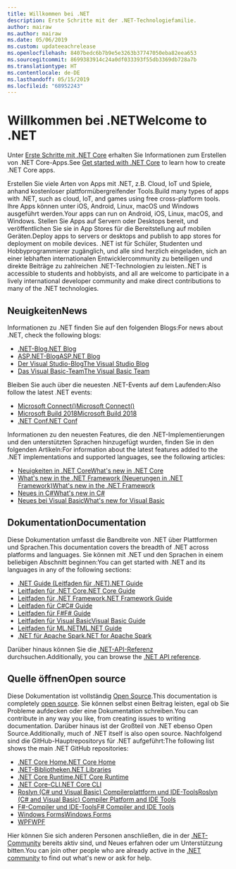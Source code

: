```yaml
---
title: Willkommen bei .NET
description: Erste Schritte mit der .NET-Technologiefamilie.
author: mairaw
ms.author: mairaw
ms.date: 05/06/2019
ms.custom: updateeachrelease
ms.openlocfilehash: 8407bedc6b7b9e5e3263b37747050eba82eea653
ms.sourcegitcommit: 8699383914c24a0df033393f55db3369db728a7b
ms.translationtype: HT
ms.contentlocale: de-DE
ms.lasthandoff: 05/15/2019
ms.locfileid: "68952243"
---
```

# <a name="welcome-to-net"></a><span data-ttu-id="d1bab-103">Willkommen bei .NET</span><span class="sxs-lookup"><span data-stu-id="d1bab-103">Welcome to .NET</span></span>

<span data-ttu-id="d1bab-104">Unter [Erste Schritte mit .NET Core](core/get-started.md) erhalten Sie Informationen zum Erstellen von .NET Core-Apps.</span><span class="sxs-lookup"><span data-stu-id="d1bab-104">See [Get started with .NET Core](core/get-started.md) to learn how to create .NET Core apps.</span></span>

<span data-ttu-id="d1bab-105">Erstellen Sie viele Arten von Apps mit .NET, z.B. Cloud, IoT und Spiele, anhand kostenloser plattformübergreifender Tools.</span><span class="sxs-lookup"><span data-stu-id="d1bab-105">Build many types of apps with .NET, such as cloud, IoT, and games using free cross-platform tools.</span></span> <span data-ttu-id="d1bab-106">Ihre Apps können unter iOS, Android, Linux, macOS und Windows ausgeführt werden.</span><span class="sxs-lookup"><span data-stu-id="d1bab-106">Your apps can run on Android, iOS, Linux, macOS, and Windows.</span></span> <span data-ttu-id="d1bab-107">Stellen Sie Apps auf Servern oder Desktops bereit, und veröffentlichen Sie sie in App Stores für die Bereitstellung auf mobilen Geräten.</span><span class="sxs-lookup"><span data-stu-id="d1bab-107">Deploy apps to servers or desktops and publish to app stores for deployment on mobile devices.</span></span> <span data-ttu-id="d1bab-108">.NET ist für Schüler, Studenten und Hobbyprogrammierer zugänglich, und alle sind herzlich eingeladen, sich an einer lebhaften internationalen Entwicklercommunity zu beteiligen und direkte Beiträge zu zahlreichen .NET-Technologien zu leisten.</span><span class="sxs-lookup"><span data-stu-id="d1bab-108">.NET is accessible to students and hobbyists, and all are welcome to participate in a lively international developer community and make direct contributions to many of the .NET technologies.</span></span>

## <a name="news"></a><span data-ttu-id="d1bab-109">Neuigkeiten</span><span class="sxs-lookup"><span data-stu-id="d1bab-109">News</span></span>

<span data-ttu-id="d1bab-110">Informationen zu .NET finden Sie auf den folgenden Blogs:</span><span class="sxs-lookup"><span data-stu-id="d1bab-110">For news about .NET, check the following blogs:</span></span>

- [<span data-ttu-id="d1bab-111">.NET-Blog</span><span class="sxs-lookup"><span data-stu-id="d1bab-111">.NET Blog</span></span>](https://devblogs.microsoft.com/dotnet/)
- [<span data-ttu-id="d1bab-112">ASP.NET-Blog</span><span class="sxs-lookup"><span data-stu-id="d1bab-112">ASP.NET Blog</span></span>](https://devblogs.microsoft.com/aspnet/)
- [<span data-ttu-id="d1bab-113">Der Visual Studio-Blog</span><span class="sxs-lookup"><span data-stu-id="d1bab-113">The Visual Studio Blog</span></span>](https://devblogs.microsoft.com/visualstudio/)
- [<span data-ttu-id="d1bab-114">Das Visual Basic-Team</span><span class="sxs-lookup"><span data-stu-id="d1bab-114">The Visual Basic Team</span></span>](https://devblogs.microsoft.com/vbteam/)

<span data-ttu-id="d1bab-115">Bleiben Sie auch über die neuesten .NET-Events auf dem Laufenden:</span><span class="sxs-lookup"><span data-stu-id="d1bab-115">Also follow the latest .NET events:</span></span>

- [<span data-ttu-id="d1bab-116">Microsoft Connect()</span><span class="sxs-lookup"><span data-stu-id="d1bab-116">Microsoft Connect()</span></span>](https://www.microsoft.com/connectevent)
- [<span data-ttu-id="d1bab-117">Microsoft Build 2018</span><span class="sxs-lookup"><span data-stu-id="d1bab-117">Microsoft Build 2018</span></span>](https://channel9.msdn.com/Events/Build/2018)
- [<span data-ttu-id="d1bab-118">.NET Conf</span><span class="sxs-lookup"><span data-stu-id="d1bab-118">.NET Conf</span></span>](https://www.dotnetconf.net/)

<span data-ttu-id="d1bab-119">Informationen zu den neuesten Features, die den .NET-Implementierungen und den unterstützten Sprachen hinzugefügt wurden, finden Sie in den folgenden Artikeln:</span><span class="sxs-lookup"><span data-stu-id="d1bab-119">For information about the latest features added to the .NET implementations and supported languages, see the following articles:</span></span>

- [<span data-ttu-id="d1bab-120">Neuigkeiten in .NET Core</span><span class="sxs-lookup"><span data-stu-id="d1bab-120">What's new in .NET Core</span></span>](core/whats-new/index.md)
- [<span data-ttu-id="d1bab-121">What's new in the .NET Framework (Neuerungen in .NET Framework)</span><span class="sxs-lookup"><span data-stu-id="d1bab-121">What's new in the .NET Framework</span></span>](framework/whats-new/index.md)
- [<span data-ttu-id="d1bab-122">Neues in C#</span><span class="sxs-lookup"><span data-stu-id="d1bab-122">What's new in C#</span></span>](csharp/whats-new/index.md)
- [<span data-ttu-id="d1bab-123">Neues bei Visual Basic</span><span class="sxs-lookup"><span data-stu-id="d1bab-123">What's new for Visual Basic</span></span>](visual-basic/getting-started/whats-new.md)

## <a name="documentation"></a><span data-ttu-id="d1bab-124">Dokumentation</span><span class="sxs-lookup"><span data-stu-id="d1bab-124">Documentation</span></span>

<span data-ttu-id="d1bab-125">Diese Dokumentation umfasst die Bandbreite von .NET über Plattformen und Sprachen.</span><span class="sxs-lookup"><span data-stu-id="d1bab-125">This documentation covers the breadth of .NET across platforms and languages.</span></span> <span data-ttu-id="d1bab-126">Sie können mit .NET und den Sprachen in einem beliebigen Abschnitt beginnen:</span><span class="sxs-lookup"><span data-stu-id="d1bab-126">You can get started with .NET and its languages in any of the following sections:</span></span>

- [<span data-ttu-id="d1bab-127">.NET Guide (Leitfaden für .NET)</span><span class="sxs-lookup"><span data-stu-id="d1bab-127">.NET Guide</span></span>](standard/index.md)
- [<span data-ttu-id="d1bab-128">Leitfaden für .NET Core</span><span class="sxs-lookup"><span data-stu-id="d1bab-128">.NET Core Guide</span></span>](core/index.md)
- [<span data-ttu-id="d1bab-129">Leitfaden für .NET Framework</span><span class="sxs-lookup"><span data-stu-id="d1bab-129">.NET Framework Guide</span></span>](framework/index.md)
- [<span data-ttu-id="d1bab-130">Leitfaden für C#</span><span class="sxs-lookup"><span data-stu-id="d1bab-130">C# Guide</span></span>](csharp/index.md)
- [<span data-ttu-id="d1bab-131">Leitfaden für F#</span><span class="sxs-lookup"><span data-stu-id="d1bab-131">F# Guide</span></span>](fsharp/index.md)
- [<span data-ttu-id="d1bab-132">Leitfaden für Visual Basic</span><span class="sxs-lookup"><span data-stu-id="d1bab-132">Visual Basic Guide</span></span>](visual-basic/index.md)
- [<span data-ttu-id="d1bab-133">Leitfaden für ML.NET</span><span class="sxs-lookup"><span data-stu-id="d1bab-133">ML.NET Guide</span></span>](machine-learning/index.yml)
- [<span data-ttu-id="d1bab-134">.NET für Apache Spark</span><span class="sxs-lookup"><span data-stu-id="d1bab-134">.NET for Apache Spark</span></span>](spark/index.yml)

<span data-ttu-id="d1bab-135">Darüber hinaus können Sie die [.NET-API-Referenz](/dotnet/api) durchsuchen.</span><span class="sxs-lookup"><span data-stu-id="d1bab-135">Additionally, you can browse the [.NET API reference](/dotnet/api).</span></span>

## <a name="open-source"></a><span data-ttu-id="d1bab-136">Quelle öffnen</span><span class="sxs-lookup"><span data-stu-id="d1bab-136">Open source</span></span>

<span data-ttu-id="d1bab-137">Diese Dokumentation ist vollständig [Open Source](https://github.com/dotnet/docs).</span><span class="sxs-lookup"><span data-stu-id="d1bab-137">This documentation is completely [open source](https://github.com/dotnet/docs).</span></span> <span data-ttu-id="d1bab-138">Sie können selbst einen Beitrag leisten, egal ob Sie Probleme aufdecken oder eine Dokumentation schreiben.</span><span class="sxs-lookup"><span data-stu-id="d1bab-138">You can contribute in any way you like, from creating issues to writing documentation.</span></span> <span data-ttu-id="d1bab-139">Darüber hinaus ist der Großteil von .NET ebenso Open Source.</span><span class="sxs-lookup"><span data-stu-id="d1bab-139">Additionally, much of .NET itself is also open source.</span></span> <span data-ttu-id="d1bab-140">Nachfolgend sind die GitHub-Hauptrepositorys für .NET aufgeführt:</span><span class="sxs-lookup"><span data-stu-id="d1bab-140">The following list shows the main .NET GitHub repositories:</span></span>

- [<span data-ttu-id="d1bab-141">.NET Core Home</span><span class="sxs-lookup"><span data-stu-id="d1bab-141">.NET Core Home</span></span>](https://github.com/dotnet/core)
- [<span data-ttu-id="d1bab-142">.NET-Bibliotheken</span><span class="sxs-lookup"><span data-stu-id="d1bab-142">.NET Libraries</span></span>](https://github.com/dotnet/corefx)
- [<span data-ttu-id="d1bab-143">.NET Core Runtime</span><span class="sxs-lookup"><span data-stu-id="d1bab-143">.NET Core Runtime</span></span>](https://github.com/dotnet/coreclr)
- [<span data-ttu-id="d1bab-144">.NET Core-CLI</span><span class="sxs-lookup"><span data-stu-id="d1bab-144">.NET Core CLI</span></span>](https://github.com/dotnet/cli)
- [<span data-ttu-id="d1bab-145">Roslyn (C# und Visual Basic) Compilerplattform und IDE-Tools</span><span class="sxs-lookup"><span data-stu-id="d1bab-145">Roslyn (C# and Visual Basic) Compiler Platform and IDE Tools</span></span>](https://github.com/dotnet/roslyn)
- [<span data-ttu-id="d1bab-146">F#-Compiler und IDE-Tools</span><span class="sxs-lookup"><span data-stu-id="d1bab-146">F# Compiler and IDE Tools</span></span>](https://github.com/microsoft/visualfsharp)
- [<span data-ttu-id="d1bab-147">Windows Forms</span><span class="sxs-lookup"><span data-stu-id="d1bab-147">Windows Forms</span></span>](https://github.com/dotnet/winforms)
- [<span data-ttu-id="d1bab-148">WPF</span><span class="sxs-lookup"><span data-stu-id="d1bab-148">WPF</span></span>](https://github.com/dotnet/wpf)

<span data-ttu-id="d1bab-149">Hier können Sie sich anderen Personen anschließen, die in der [.NET-Community](https://www.microsoft.com/net/community) bereits aktiv sind, und Neues erfahren oder um Unterstützung bitten.</span><span class="sxs-lookup"><span data-stu-id="d1bab-149">You can join other people who are already active in the [.NET community](https://www.microsoft.com/net/community) to find out what's new or ask for help.</span></span>
